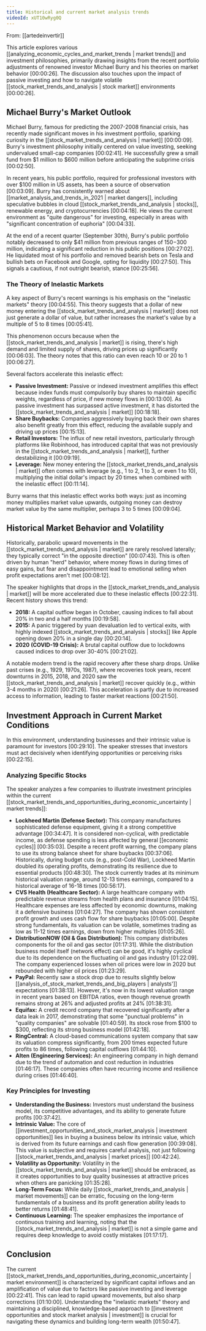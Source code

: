 ```yaml
---
title: Historical and current market analysis trends
videoId: xUT10wRyg0Q
---
```


From: [[artedeinvertir]] <br/> 

This article explores various [[analyzing_economic_cycles_and_market_trends | market trends]] and investment philosophies, primarily drawing insights from the recent portfolio adjustments of renowned investor Michael Burry and his theories on market behavior <a class="yt-timestamp" data-t="00:00:26">[00:00:26]</a>. The discussion also touches upon the impact of passive investing and how to navigate volatile [[stock_market_trends_and_analysis | stock market]] environments <a class="yt-timestamp" data-t="00:00:26">[00:00:26]</a>.

## Michael Burry's Market Outlook
Michael Burry, famous for predicting the 2007-2008 financial crisis, has recently made significant moves in his investment portfolio, sparking curiosity in the [[stock_market_trends_and_analysis | market]] <a class="yt-timestamp" data-t="00:00:09">[00:00:09]</a>. Burry's investment philosophy initially centered on value investing, seeking undervalued small-cap companies <a class="yt-timestamp" data-t="00:02:41">[00:02:41]</a>. He successfully grew a small fund from $1 million to $600 million before anticipating the subprime crisis <a class="yt-timestamp" data-t="00:02:50">[00:02:50]</a>.

In recent years, his public portfolio, required for professional investors with over $100 million in US assets, has been a source of observation <a class="yt-timestamp" data-t="00:03:09">[00:03:09]</a>. Burry has consistently warned about [[market_analysis_and_trends_in_2021 | market dangers]], including speculative bubbles in cloud [[stock_market_trends_and_analysis | stocks]], renewable energy, and cryptocurrencies <a class="yt-timestamp" data-t="00:04:18">[00:04:18]</a>. He views the current environment as "quite dangerous" for investing, especially in areas with "significant concentration of euphoria" <a class="yt-timestamp" data-t="00:04:33">[00:04:33]</a>.

At the end of a recent quarter (September 30th), Burry's public portfolio notably decreased to only $41 million from previous ranges of $150-$300 million, indicating a significant reduction in his public positions <a class="yt-timestamp" data-t="00:27:02">[00:27:02]</a>. He liquidated most of his portfolio and removed bearish bets on Tesla and bullish bets on Facebook and Google, opting for liquidity <a class="yt-timestamp" data-t="00:27:50">[00:27:50]</a>. This signals a cautious, if not outright bearish, stance <a class="yt-timestamp" data-t="00:25:56">[00:25:56]</a>.

### The Theory of Inelastic Markets
A key aspect of Burry's recent warnings is his emphasis on the "inelastic markets" theory <a class="yt-timestamp" data-t="00:04:55">[00:04:55]</a>. This theory suggests that a dollar of new money entering the [[stock_market_trends_and_analysis | market]] does not just generate a dollar of value, but rather increases the market's value by a multiple of 5 to 8 times <a class="yt-timestamp" data-t="00:05:41">[00:05:41]</a>.

This phenomenon occurs because when the [[stock_market_trends_and_analysis | market]] is rising, there's high demand and limited supply of shares, driving prices up significantly <a class="yt-timestamp" data-t="00:06:03">[00:06:03]</a>. The theory notes that this ratio can even reach 10 or 20 to 1 <a class="yt-timestamp" data-t="00:06:27">[00:06:27]</a>.

Several factors accelerate this inelastic effect:
*   **Passive Investment:** Passive or indexed investment amplifies this effect because index funds must compulsorily buy shares to maintain specific weights, regardless of price, if new money flows in <a class="yt-timestamp" data-t="00:13:00">[00:13:00]</a>. As passive investment has surpassed active investment, it has distorted the [[stock_market_trends_and_analysis | market]] <a class="yt-timestamp" data-t="00:18:18">[00:18:18]</a>.
*   **Share Buybacks:** Companies aggressively buying back their own shares also benefit greatly from this effect, reducing the available supply and driving up prices <a class="yt-timestamp" data-t="00:15:13">[00:15:13]</a>.
*   **Retail Investors:** The influx of new retail investors, particularly through platforms like Robinhood, has introduced capital that was not previously in the [[stock_market_trends_and_analysis | market]], further destabilizing it <a class="yt-timestamp" data-t="00:09:19">[00:09:19]</a>.
*   **Leverage:** New money entering the [[stock_market_trends_and_analysis | market]] often comes with leverage (e.g., 1 to 2, 1 to 3, or even 1 to 10), multiplying the initial dollar's impact by 20 times when combined with the inelastic effect <a class="yt-timestamp" data-t="00:11:14">[00:11:14]</a>.

Burry warns that this inelastic effect works both ways: just as incoming money multiplies market value upwards, outgoing money can destroy market value by the same multiplier, perhaps 3 to 5 times <a class="yt-timestamp" data-t="00:09:04">[00:09:04]</a>.

## Historical Market Behavior and Volatility
Historically, parabolic upward movements in the [[stock_market_trends_and_analysis | market]] are rarely resolved laterally; they typically correct "in the opposite direction" <a class="yt-timestamp" data-t="00:07:43">[00:07:43]</a>. This is often driven by human "herd" behavior, where money flows in during times of easy gains, but fear and disappointment lead to emotional selling when profit expectations aren't met <a class="yt-timestamp" data-t="00:08:12">[00:08:12]</a>.

The speaker highlights that drops in the [[stock_market_trends_and_analysis | market]] will be more accelerated due to these inelastic effects <a class="yt-timestamp" data-t="00:22:31">[00:22:31]</a>. Recent history shows this trend:
*   **2018:** A capital outflow began in October, causing indices to fall about 20% in two and a half months <a class="yt-timestamp" data-t="00:19:58">[00:19:58]</a>.
*   **2015:** A panic triggered by yuan devaluation led to vertical exits, with highly indexed [[stock_market_trends_and_analysis | stocks]] like Apple opening down 20% in a single day <a class="yt-timestamp" data-t="00:20:14">[00:20:14]</a>.
*   **2020 (COVID-19 Crisis):** A brutal capital outflow due to lockdowns caused indices to drop over 30-40% <a class="yt-timestamp" data-t="00:21:02">[00:21:02]</a>.

A notable modern trend is the rapid recovery after these sharp drops. Unlike past crises (e.g., 1929, 1970s, 1987), where recoveries took years, recent downturns in 2015, 2018, and 2020 saw the [[stock_market_trends_and_analysis | market]] recover quickly (e.g., within 3-4 months in 2020) <a class="yt-timestamp" data-t="00:21:26">[00:21:26]</a>. This acceleration is partly due to increased access to information, leading to faster market reactions <a class="yt-timestamp" data-t="00:21:50">[00:21:50]</a>.

## Investment Approach in Current Market Conditions
In this environment, understanding businesses and their intrinsic value is paramount for investors <a class="yt-timestamp" data-t="00:29:10">[00:29:10]</a>. The speaker stresses that investors must act decisively when identifying opportunities or perceiving risks <a class="yt-timestamp" data-t="00:22:15">[00:22:15]</a>.

### Analyzing Specific Stocks
The speaker analyzes a few companies to illustrate investment principles within the current [[stock_market_trends_and_opportunities_during_economic_uncertainty | market trends]]:

*   **Lockheed Martin (Defense Sector):** This company manufactures sophisticated defense equipment, giving it a strong competitive advantage <a class="yt-timestamp" data-t="00:34:47">[00:34:47]</a>. It is considered non-cyclical, with predictable income, as defense spending is less affected by general [[economic cycles]] <a class="yt-timestamp" data-t="00:35:03">[00:35:03]</a>. Despite a recent profit warning, the company plans to use its strong balance sheet for share buybacks <a class="yt-timestamp" data-t="00:37:06">[00:37:06]</a>. Historically, during budget cuts (e.g., post-Cold War), Lockheed Martin doubled its operating profits, demonstrating its resilience due to essential products <a class="yt-timestamp" data-t="00:48:30">[00:48:30]</a>. The stock currently trades at its minimum historical valuation range, around 12-13 times earnings, compared to a historical average of 16-18 times <a class="yt-timestamp" data-t="00:56:17">[00:56:17]</a>.
*   **CVS Health (Healthcare Sector):** A large healthcare company with predictable revenue streams from health plans and insurance <a class="yt-timestamp" data-t="01:04:15">[01:04:15]</a>. Healthcare expenses are less affected by economic downturns, making it a defensive business <a class="yt-timestamp" data-t="01:04:27">[01:04:27]</a>. The company has shown consistent profit growth and uses cash flow for share buybacks <a class="yt-timestamp" data-t="01:05:00">[01:05:00]</a>. Despite strong fundamentals, its valuation can be volatile, sometimes trading as low as 11-12 times earnings, down from higher multiples <a class="yt-timestamp" data-t="01:05:26">[01:05:26]</a>.
*   **DistributionNOW (Oil & Gas Distribution):** This company distributes components for the oil and gas sector <a class="yt-timestamp" data-t="01:17:31">[01:17:31]</a>. While the distribution business model itself (network effect) can be good, it's highly cyclical due to its dependence on the fluctuating oil and gas industry <a class="yt-timestamp" data-t="01:22:09">[01:22:09]</a>. The company experienced losses when oil prices were low in 2020 but rebounded with higher oil prices <a class="yt-timestamp" data-t="01:23:29">[01:23:29]</a>.
*   **PayPal:** Recently saw a stock drop due to results slightly below [[analysis_of_stock_market_trends_and_big_players | analysts']] expectations <a class="yt-timestamp" data-t="01:38:13">[01:38:13]</a>. However, it's now in its lowest valuation range in recent years based on EBITDA ratios, even though revenue growth remains strong at 26% and adjusted profits at 24% <a class="yt-timestamp" data-t="01:38:31">[01:38:31]</a>.
*   **Equifax:** A credit record company that recovered significantly after a data leak in 2017, demonstrating that some "punctual problems" in "quality companies" are solvable <a class="yt-timestamp" data-t="01:40:59">[01:40:59]</a>. Its stock rose from $100 to $300, reflecting its strong business model <a class="yt-timestamp" data-t="01:42:18">[01:42:18]</a>.
*   **RingCentral:** A cloud-based communications system company that saw its valuation compress significantly, from 200 times expected future profits to 86 times, following capital outflows <a class="yt-timestamp" data-t="01:44:10">[01:44:10]</a>.
*   **Alten (Engineering Services):** An engineering company in high demand due to the trend of automation and cost reduction in industries <a class="yt-timestamp" data-t="01:46:17">[01:46:17]</a>. These companies often have recurring income and resilience during crises <a class="yt-timestamp" data-t="01:46:40">[01:46:40]</a>.

### Key Principles for Investing
*   **Understanding the Business:** Investors must understand the business model, its competitive advantages, and its ability to generate future profits <a class="yt-timestamp" data-t="00:37:42">[00:37:42]</a>.
*   **Intrinsic Value:** The core of [[investment_opportunities_and_stock_market_analysis | investment opportunities]] lies in buying a business below its intrinsic value, which is derived from its future earnings and cash flow generation <a class="yt-timestamp" data-t="00:39:08">[00:39:08]</a>. This value is subjective and requires careful analysis, not just following [[stock_market_trends_and_analysis | market prices]] <a class="yt-timestamp" data-t="00:42:24">[00:42:24]</a>.
*   **Volatility as Opportunity:** Volatility in the [[stock_market_trends_and_analysis | market]] should be embraced, as it creates opportunities to buy quality businesses at attractive prices when others are panicking <a class="yt-timestamp" data-t="01:35:28">[01:35:28]</a>.
*   **Long-Term Focus:** While daily [[stock_market_trends_and_analysis | market movements]] can be erratic, focusing on the long-term fundamentals of a business and its profit generation ability leads to better returns <a class="yt-timestamp" data-t="01:48:41">[01:48:41]</a>.
*   **Continuous Learning:** The speaker emphasizes the importance of continuous training and learning, noting that the [[stock_market_trends_and_analysis | market]] is not a simple game and requires deep knowledge to avoid costly mistakes <a class="yt-timestamp" data-t="01:17:17">[01:17:17]</a>.

## Conclusion
The current [[stock_market_trends_and_opportunities_during_economic_uncertainty | market environment]] is characterized by significant capital inflows and an amplification of value due to factors like passive investing and leverage <a class="yt-timestamp" data-t="00:22:41">[00:22:41]</a>. This can lead to rapid upward movements, but also sharp corrections <a class="yt-timestamp" data-t="01:10:00">[01:10:00]</a>. Understanding the "inelastic markets" theory and maintaining a disciplined, knowledge-based approach to [[investment opportunities and stock market analysis | investment]] is crucial for navigating these dynamics and building long-term wealth <a class="yt-timestamp" data-t="01:50:47">[01:50:47]</a>.